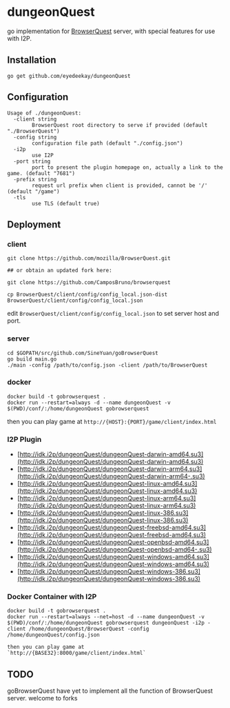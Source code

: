 dungeonQuest
============

go implementation for [BrowserQuest](https://github.com/mozilla/BrowserQuest) server,
with special features for use with I2P.

Installation
-------------

```
go get github.com/eyedeekay/dungeonQuest
```

Configuration
-------------

```
Usage of ./dungeonQuest:
  -client string
    	BrowserQuest root directory to serve if provided (default "./BrowserQuest")
  -config string
    	configuration file path (default "./config.json")
  -i2p
    	use I2P
  -port string
    	port to present the plugin homepage on, actually a link to the game. (default "7681")
  -prefix string
    	request url prefix when client is provided, cannot be '/'  (default "/game")
  -tls
    	use TLS (default true)
```

Deployment
----------

### client 
```
git clone https://github.com/mozilla/BrowserQuest.git

## or obtain an updated fork here:

git clone https://github.com/CamposBruno/browserquest

cp BrowserQuest/client/config/config_local.json-dist BrowserQuest/client/config/config_local.json 
```
edit `BrowserQuest/client/config/config_local.json` to set server host and port.

### server

```
cd $GOPATH/src/github.com/SineYuan/goBrowserQuest
go build main.go
./main -config /path/to/config.json -client /path/to/BrowserQuest 
```

### docker

```
docker build -t gobrowserquest .
docker run --restart=always -d --name dungeonQuest -v $(PWD)/conf/:/home/dungeonQuest gobrowserquest
```

then you can play game at `http://{HOST}:{PORT}/game/client/index.html`

### I2P Plugin

- [http://idk.i2p/dungeonQuest/dungeonQuest-darwin-amd64.su3](http://idk.i2p/dungeonQuest/dungeonQuest-darwin-amd64.su3)
- [http://idk.i2p/dungeonQuest/dungeonQuest-darwin-arm64.su3](http://idk.i2p/dungeonQuest/dungeonQuest-darwin-arm64-.su3)
- [http://idk.i2p/dungeonQuest/dungeonQuest-linux-amd64.su3](http://idk.i2p/dungeonQuest/dungeonQuest-linux-amd64.su3)
- [http://idk.i2p/dungeonQuest/dungeonQuest-linux-arm64.su3](http://idk.i2p/dungeonQuest/dungeonQuest-linux-arm64.su3)
- [http://idk.i2p/dungeonQuest/dungeonQuest-linux-386.su3](http://idk.i2p/dungeonQuest/dungeonQuest-linux-386.su3)
- [http://idk.i2p/dungeonQuest/dungeonQuest-freebsd-amd64.su3](http://idk.i2p/dungeonQuest/dungeonQuest-freebsd-amd64.su3)
- [http://idk.i2p/dungeonQuest/dungeonQuest-openbsd-amd64.su3](http://idk.i2p/dungeonQuest/dungeonQuest-openbsd-amd64-.su3)
- [http://idk.i2p/dungeonQuest/dungeonQuest-windows-amd64.su3](http://idk.i2p/dungeonQuest/dungeonQuest-windows-amd64.su3)
- [http://idk.i2p/dungeonQuest/dungeonQuest-windows-386.su3](http://idk.i2p/dungeonQuest/dungeonQuest-windows-386.su3)

### Docker Container with I2P

```
docker build -t gobrowserquest .
docker run --restart=always --net=host -d --name dungeonQuest -v $(PWD)/conf/:/home/dungeonQuest gobrowserquest dungeonQuest -i2p -client /home/dungeonQuest/BrowserQuest -config /home/dungeonQuest/config.json
```

```
then you can play game at `http://{BASE32}:8000/game/client/index.html`
```

TODO
----------
goBrowserQuest have yet to implement all the function of BrowserQuest server. welcome to forks
